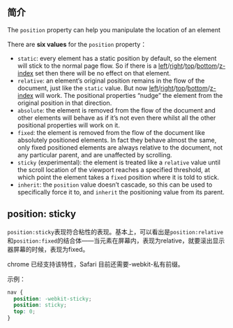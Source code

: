 ## 简介

The `position` property can help you manipulate the location of an element



There are **six values** for the `position` property：

- `static`: every element has a static position by default, so the element will stick to the normal page flow. So if there is a [left](https://css-tricks.com/almanac/properties/l/left/)/[right](https://css-tricks.com/almanac/properties/r/right/)/[top](https://css-tricks.com/almanac/properties/t/top/)/[bottom](https://css-tricks.com/almanac/properties/b/bottom/)/[z-index](https://css-tricks.com/almanac/properties/z/z-index/) set then there will be no effect on that element.
- `relative`: an element’s original position remains in the flow of the document, just like the `static` value. But now [left](https://css-tricks.com/almanac/properties/l/left/)/[right](https://css-tricks.com/almanac/properties/r/right/)/[top](https://css-tricks.com/almanac/properties/t/top/)/[bottom](https://css-tricks.com/almanac/properties/b/bottom/)/[z-index](https://css-tricks.com/almanac/properties/z/z-index/) will work. The positional properties “nudge” the element from the original position in that direction.
- `absolute`: the element is removed from the flow of the document and other elements will behave as if it’s not even there whilst all the other positional properties will work on it.
- `fixed`: the element is removed from the flow of the document like absolutely positioned elements. In fact they behave almost the same, only fixed positioned elements are always relative to the document, not any particular parent, and are unaffected by scrolling.
- `sticky` (experimental): the element is treated like a `relative` value until the scroll location of the viewport reaches a specified threshold, at which point the element takes a `fixed` position where it is told to stick.
- `inherit`: the `position` value doesn’t cascade, so this can be used to specifically force it to, and `inherit` the positioning value from its parent.



## position: sticky

`position:sticky`表现符合粘性的表现。基本上，可以看出是`position:relative`和`position:fixed`的结合体——当元素在屏幕内，表现为relative，就要滚出显示器屏幕的时候，表现为fixed。

chrome 已经支持该特性，Safari 目前还需要-webkit-私有前缀。

示例：

```css
nav {
  position: -webkit-sticky;
  position: sticky;
  top: 0;
}
```

